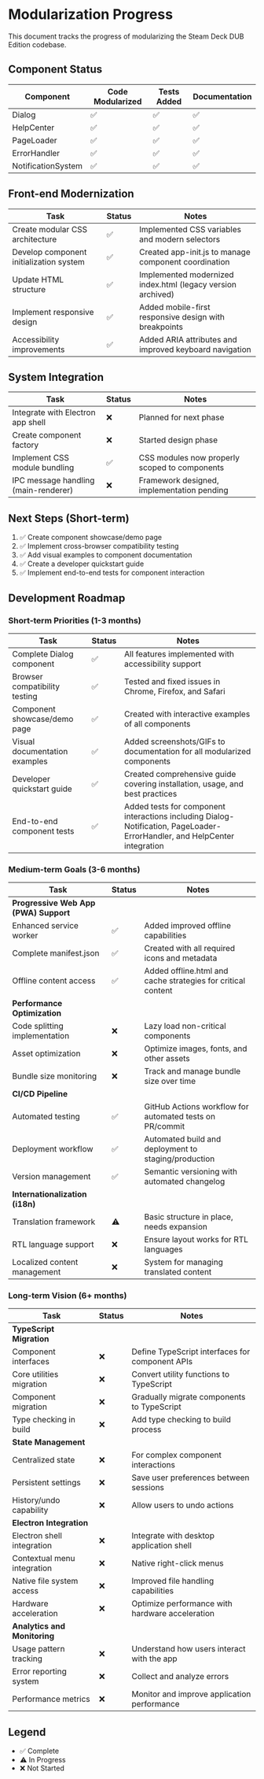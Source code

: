 # Modularization Progress

This document tracks the progress of modularizing the Steam Deck DUB Edition codebase.

## Component Status

| Component | Code Modularized | Tests Added | Documentation |
|-----------|------------------|-------------|--------------|
| Dialog | ✅ | ✅ | ✅ |
| HelpCenter | ✅ | ✅ | ✅ |
| PageLoader | ✅ | ✅ | ✅ |
| ErrorHandler | ✅ | ✅ | ✅ |
| NotificationSystem | ✅ | ✅ | ✅ |

## Front-end Modernization

| Task | Status | Notes |
|------|--------|-------|
| Create modular CSS architecture | ✅ | Implemented CSS variables and modern selectors |
| Develop component initialization system | ✅ | Created app-init.js to manage component coordination |
| Update HTML structure | ✅ | Implemented modernized index.html (legacy version archived) |
| Implement responsive design | ✅ | Added mobile-first responsive design with breakpoints |
| Accessibility improvements | ✅ | Added ARIA attributes and improved keyboard navigation |

## System Integration

| Task | Status | Notes |
|------|--------|-------|
| Integrate with Electron app shell | ❌ | Planned for next phase |
| Create component factory | ❌ | Started design phase |
| Implement CSS module bundling | ✅ | CSS modules now properly scoped to components |
| IPC message handling (main-renderer) | ❌ | Framework designed, implementation pending |

## Next Steps (Short-term)

1. ✅ Create component showcase/demo page
2. ✅ Implement cross-browser compatibility testing
3. ✅ Add visual examples to component documentation
4. ✅ Create a developer quickstart guide
5. ✅ Implement end-to-end tests for component interaction

## Development Roadmap

### Short-term Priorities (1-3 months)

| Task | Status | Notes |
|------|--------|-------|
| Complete Dialog component | ✅ | All features implemented with accessibility support |
| Browser compatibility testing | ✅ | Tested and fixed issues in Chrome, Firefox, and Safari |
| Component showcase/demo page | ✅ | Created with interactive examples of all components |
| Visual documentation examples | ✅ | Added screenshots/GIFs to documentation for all modularized components |
| Developer quickstart guide | ✅ | Created comprehensive guide covering installation, usage, and best practices |
| End-to-end component tests | ✅ | Added tests for component interactions including Dialog-Notification, PageLoader-ErrorHandler, and HelpCenter integration |

### Medium-term Goals (3-6 months)

| Task | Status | Notes |
|------|--------|-------|
| **Progressive Web App (PWA) Support** |  |  |
| Enhanced service worker | ✅ | Added improved offline capabilities |
| Complete manifest.json | ✅ | Created with all required icons and metadata |
| Offline content access | ✅ | Added offline.html and cache strategies for critical content |
| **Performance Optimization** |  |  |
| Code splitting implementation | ❌ | Lazy load non-critical components |
| Asset optimization | ❌ | Optimize images, fonts, and other assets |
| Bundle size monitoring | ❌ | Track and manage bundle size over time |
| **CI/CD Pipeline** |  |  |
| Automated testing | ✅ | GitHub Actions workflow for automated tests on PR/commit |
| Deployment workflow | ✅ | Automated build and deployment to staging/production |
| Version management | ✅ | Semantic versioning with automated changelog |
| **Internationalization (i18n)** |  |  |
| Translation framework | ⚠️ | Basic structure in place, needs expansion |
| RTL language support | ❌ | Ensure layout works for RTL languages |
| Localized content management | ❌ | System for managing translated content |

### Long-term Vision (6+ months)

| Task | Status | Notes |
|------|--------|-------|
| **TypeScript Migration** |  |  |
| Component interfaces | ❌ | Define TypeScript interfaces for component APIs |
| Core utilities migration | ❌ | Convert utility functions to TypeScript |
| Component migration | ❌ | Gradually migrate components to TypeScript |
| Type checking in build | ❌ | Add type checking to build process |
| **State Management** |  |  |
| Centralized state | ❌ | For complex component interactions |
| Persistent settings | ❌ | Save user preferences between sessions |
| History/undo capability | ❌ | Allow users to undo actions |
| **Electron Integration** |  |  |
| Electron shell integration | ❌ | Integrate with desktop application shell |
| Contextual menu integration | ❌ | Native right-click menus |
| Native file system access | ❌ | Improved file handling capabilities |
| Hardware acceleration | ❌ | Optimize performance with hardware acceleration |
| **Analytics and Monitoring** |  |  |
| Usage pattern tracking | ❌ | Understand how users interact with the app |
| Error reporting system | ❌ | Collect and analyze errors |
| Performance metrics | ❌ | Monitor and improve application performance |

## Legend
- ✅ Complete
- ⚠️ In Progress
- ❌ Not Started 
